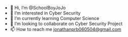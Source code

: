 - 👋 Hi, I’m @SchoolBoyJoJo
- 👀 I’m interested in Cyber Security
- 🌱 I’m currently learning Computer Science
- 💞️ I’m looking to collaborate on Cyber Security Project
- 📫 How to reach me jonathanprb060504@gmail.com

<!---
SchoolBoyJoJo/SchoolBoyJoJo is a ✨ special ✨ repository because its `README.md` (this file) appears on your GitHub profile.
You can click the Preview link to take a look at your changes.
--->
